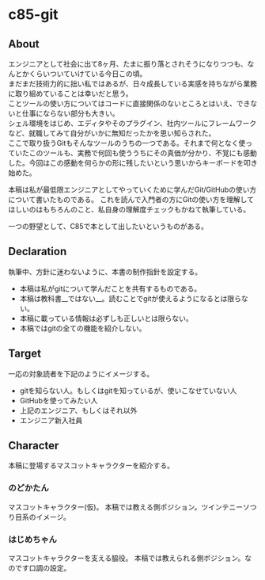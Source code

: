 c85-git
======

## About
エンジニアとして社会に出て8ヶ月、たまに振り落とされそうになりつつも、なんとかくらいついていけている今日この頃。<br />
まだまだ技術力的に拙い私ではあるが、日々成長している実感を持ちながら業務に取り組めていることは幸いだと思う。<br />
ことツールの使い方についてはコードに直接関係のないところとはいえ、できないと仕事にならない部分も大きい。<br />
シェル環境をはじめ、エディタやそのプラグイン、社内ツールにフレームワークなど、就職してみて自分がいかに無知だったかを思い知らされた。<br />
ここで取り扱うGitもそんなツールのうちの一つである。それまで何となく使っていたこのツールも、実務で何回も使ううちにその真価が分かり、不覚にも感動した。今回はこの感動を何らかの形に残したいという思いからキーボードを叩き始めた。

本稿は私が最低限エンジニアとしてやっていくために学んだGit/GitHubの使い方について書いたものである。
これを読んで入門者の方にGitの使い方を理解してほしいのはもちろんのこと、私自身の理解度チェックもかねて執筆している。

一つの野望として、C85で本として出したいというものがある。

## Declaration
執筆中、方針に迷わないように、本書の制作指針を設定する。

- 本稿は私がgitについて学んだことを共有するものである。
- 本稿は教科書__ではない__。読むことでgitが使えるようになるとは限らない。
- 本稿に載っている情報は必ずしも正しいとは限らない。
- 本稿ではgitの全ての機能を紹介しない。

## Target
一応の対象読者を下記のようにイメージする。

- gitを知らない人。もしくはgitを知っているが、使いこなせていない人
- GitHubを使ってみたい人
- 上記のエンジニア、もしくはそれ以外
- エンジニア新入社員

## Character
本稿に登場するマスコットキャラクターを紹介する。

### のどかたん
マスコットキャラクター(仮)。
本稿では教える側ポジション。ツインテニーソつり目系のイメージ。

### はじめちゃん
マスコットキャラクターを支える脇役。
本稿では教えられる側ポジション。なのです口調の設定。

